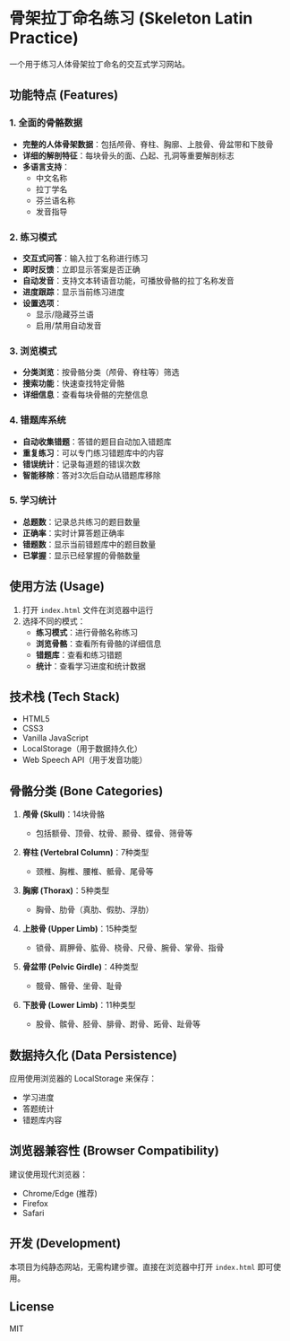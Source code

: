 # 骨架拉丁命名练习 (Skeleton Latin Practice)

一个用于练习人体骨架拉丁命名的交互式学习网站。

## 功能特点 (Features)

### 1. 全面的骨骼数据
- **完整的人体骨架数据**：包括颅骨、脊柱、胸廓、上肢骨、骨盆带和下肢骨
- **详细的解剖特征**：每块骨头的面、凸起、孔洞等重要解剖标志
- **多语言支持**：
  - 中文名称
  - 拉丁学名
  - 芬兰语名称
  - 发音指导

### 2. 练习模式
- **交互式问答**：输入拉丁名称进行练习
- **即时反馈**：立即显示答案是否正确
- **自动发音**：支持文本转语音功能，可播放骨骼的拉丁名称发音
- **进度跟踪**：显示当前练习进度
- **设置选项**：
  - 显示/隐藏芬兰语
  - 启用/禁用自动发音

### 3. 浏览模式
- **分类浏览**：按骨骼分类（颅骨、脊柱等）筛选
- **搜索功能**：快速查找特定骨骼
- **详细信息**：查看每块骨骼的完整信息

### 4. 错题库系统
- **自动收集错题**：答错的题目自动加入错题库
- **重复练习**：可以专门练习错题库中的内容
- **错误统计**：记录每道题的错误次数
- **智能移除**：答对3次后自动从错题库移除

### 5. 学习统计
- **总题数**：记录总共练习的题目数量
- **正确率**：实时计算答题正确率
- **错题数**：显示当前错题库中的题目数量
- **已掌握**：显示已经掌握的骨骼数量

## 使用方法 (Usage)

1. 打开 `index.html` 文件在浏览器中运行
2. 选择不同的模式：
   - **练习模式**：进行骨骼名称练习
   - **浏览骨骼**：查看所有骨骼的详细信息
   - **错题库**：查看和练习错题
   - **统计**：查看学习进度和统计数据

## 技术栈 (Tech Stack)

- HTML5
- CSS3
- Vanilla JavaScript
- LocalStorage（用于数据持久化）
- Web Speech API（用于发音功能）

## 骨骼分类 (Bone Categories)

1. **颅骨 (Skull)**：14块骨骼
   - 包括额骨、顶骨、枕骨、颞骨、蝶骨、筛骨等

2. **脊柱 (Vertebral Column)**：7种类型
   - 颈椎、胸椎、腰椎、骶骨、尾骨等

3. **胸廓 (Thorax)**：5种类型
   - 胸骨、肋骨（真肋、假肋、浮肋）

4. **上肢骨 (Upper Limb)**：15种类型
   - 锁骨、肩胛骨、肱骨、桡骨、尺骨、腕骨、掌骨、指骨

5. **骨盆带 (Pelvic Girdle)**：4种类型
   - 髋骨、髂骨、坐骨、耻骨

6. **下肢骨 (Lower Limb)**：11种类型
   - 股骨、髌骨、胫骨、腓骨、跗骨、跖骨、趾骨等

## 数据持久化 (Data Persistence)

应用使用浏览器的 LocalStorage 来保存：
- 学习进度
- 答题统计
- 错题库内容

## 浏览器兼容性 (Browser Compatibility)

建议使用现代浏览器：
- Chrome/Edge (推荐)
- Firefox
- Safari

## 开发 (Development)

本项目为纯静态网站，无需构建步骤。直接在浏览器中打开 `index.html` 即可使用。

## License

MIT